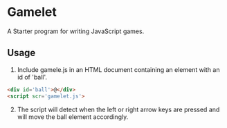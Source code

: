 # Gamelet

A Starter program for writing JavaScript games.

## Usage
1. Include gamele.js in an HTML document containing an 
element with an id of 'ball'.

```html
<div id='ball'>@</div>
<script scr='gamelet.js'>
```

2. The script will detect when the left or right arrow keys are pressed and will move the ball element accordingly.